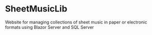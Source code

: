 # SheetMusicLib
Website for managing collections of sheet music in paper or electronic formats using Blazor Server and SQL Server
